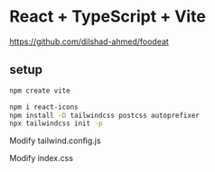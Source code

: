 # React + TypeScript + Vite

https://github.com/dilshad-ahmed/foodeat


## setup

```sh
npm create vite

npm i react-icons
npm install -D tailwindcss postcss autoprefixer
npx tailwindcss init -p
```

Modify tailwind.config.js

Modify index.css